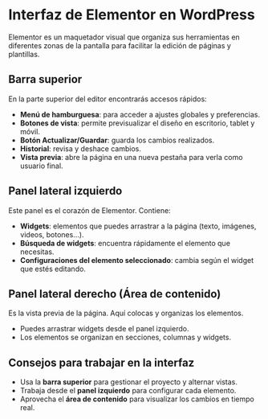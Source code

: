 # Interfaz de Elementor en WordPress

Elementor es un maquetador visual que organiza sus herramientas en diferentes zonas de la pantalla para facilitar la edición de páginas y plantillas.

## Barra superior
En la parte superior del editor encontrarás accesos rápidos:
- **Menú de hamburguesa**: para acceder a ajustes globales y preferencias.
- **Botones de vista**: permite previsualizar el diseño en escritorio, tablet y móvil.
- **Botón Actualizar/Guardar**: guarda los cambios realizados.
- **Historial**: revisa y deshace cambios.
- **Vista previa**: abre la página en una nueva pestaña para verla como usuario final.

## Panel lateral izquierdo
Este panel es el corazón de Elementor. Contiene:
- **Widgets**: elementos que puedes arrastrar a la página (texto, imágenes, videos, botones…).
- **Búsqueda de widgets**: encuentra rápidamente el elemento que necesitas.
- **Configuraciones del elemento seleccionado**: cambia según el widget que estés editando.

## Panel lateral derecho (Área de contenido)
Es la vista previa de la página. Aquí colocas y organizas los elementos.
- Puedes arrastrar widgets desde el panel izquierdo.
- Los elementos se organizan en secciones, columnas y widgets.

## Consejos para trabajar en la interfaz
- Usa la **barra superior** para gestionar el proyecto y alternar vistas.
- Trabaja desde el **panel izquierdo** para configurar cada elemento.
- Aprovecha el **área de contenido** para visualizar los cambios en tiempo real.

